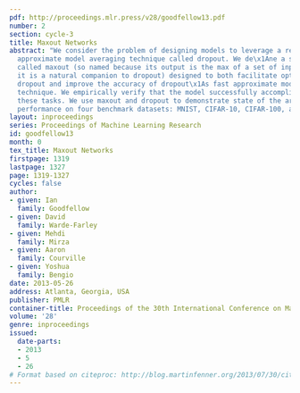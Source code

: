 ```yaml
---
pdf: http://proceedings.mlr.press/v28/goodfellow13.pdf
number: 2
section: cycle-3
title: Maxout Networks
abstract: "We consider the problem of designing models to leverage a recently introduced
  approximate model averaging technique called dropout. We de\x1Ane a simple new model
  called maxout (so named because its output is the max of a set of inputs, and because
  it is a natural companion to dropout) designed to both facilitate optimization by
  dropout and improve the accuracy of dropout\x1As fast approximate model averaging
  technique. We empirically verify that the model successfully accomplishes both of
  these tasks. We use maxout and dropout to demonstrate state of the art classi\x1Acation
  performance on four benchmark datasets: MNIST, CIFAR-10, CIFAR-100, and SVHN.  "
layout: inproceedings
series: Proceedings of Machine Learning Research
id: goodfellow13
month: 0
tex_title: Maxout Networks
firstpage: 1319
lastpage: 1327
page: 1319-1327
cycles: false
author:
- given: Ian
  family: Goodfellow
- given: David
  family: Warde-Farley
- given: Mehdi
  family: Mirza
- given: Aaron
  family: Courville
- given: Yoshua
  family: Bengio
date: 2013-05-26
address: Atlanta, Georgia, USA
publisher: PMLR
container-title: Proceedings of the 30th International Conference on Machine Learning
volume: '28'
genre: inproceedings
issued:
  date-parts:
  - 2013
  - 5
  - 26
# Format based on citeproc: http://blog.martinfenner.org/2013/07/30/citeproc-yaml-for-bibliographies/
---
```

